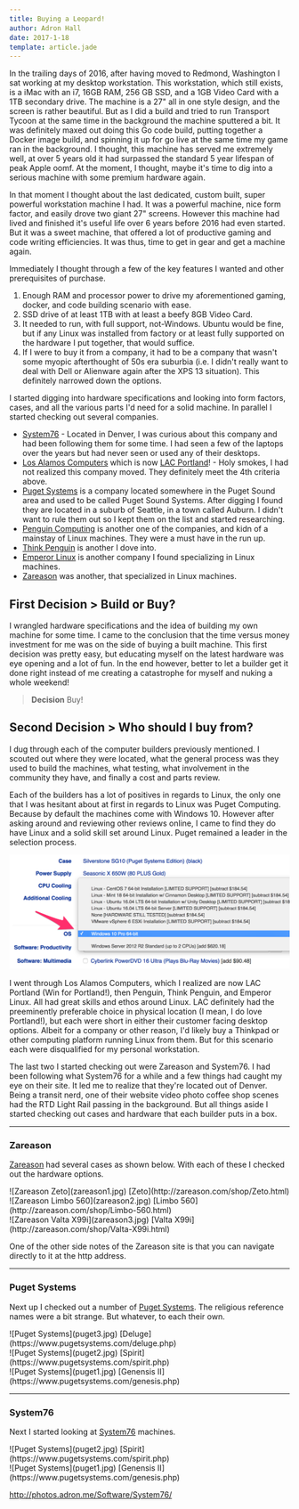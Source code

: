 ```yaml
---
title: Buying a Leopard!
author: Adron Hall
date: 2017-1-18
template: article.jade
---
```

In the trailing days of 2016, after having moved to Redmond, Washington I sat working at my desktop workstation. This workstation, which still exists, is a iMac with an i7, 16GB RAM, 256 GB SSD, and a 1GB Video Card with a 1TB secondary drive. The machine is a 27" all in one style design, and the screen is rather beautiful. But as I did a build and tried to run Transport Tycoon at the same time in the background the machine sputtered a bit. It was definitely maxed out doing this Go code build, putting together a Docker image build, and spinning it up for go live at the same time my game ran in the background. I thought, this machine has served me extremely well, at over 5 years old it had surpassed the standard 5 year lifespan of peak Apple oomf. At the moment, I thought, maybe it's time to dig into a serious machine with some premium hardware again.

<span class="more"></span>

In that moment I thought about the last dedicated, custom built, super powerful workstation machine I had. It was a powerful machine, nice form factor, and easily drove two giant 27" screens. However this machine had lived and finished it's useful life over 6 years before 2016 had even started. But it was a sweet machine, that offered a lot of productive gaming and code writing efficiencies. It was thus, time to get in gear and get a machine again.

Immediately I thought through a few of the key features I wanted and other prerequisites of purchase.

1. Enough RAM and processor power to drive my aforementioned gaming, docker, and code building scenario with ease.
2. SSD drive of at least 1TB with at least a beefy 8GB Video Card.
3. It needed to run, with full support, not-Windows. Ubuntu would be fine, but if any Linux was installed from factory or at least fully supported on the hardware I put together, that would suffice.
4. If I were to buy it from a company, it had to be a company that wasn't some myopic afterthought of 50s era suburbia (i.e. I didn't really want to deal with Dell or Alienware again after the XPS 13 situation). This definitely narrowed down the options.

I started digging into hardware specifications and looking into form factors, cases, and all the various parts I'd need for a solid machine. In parallel I started checking out several companies.

* [System76](https://system76.com/) - Located in Denver, I was curious about this company and had been following them for some time. I had seen a few of the laptops over the years but had never seen or used any of their desktops.
* [Los Alamos Computers](https://lacpdx.com) which is now [LAC Portland](https://lacpdx.com)! - Holy smokes, I had not realized this company moved. They definitely meet the 4th criteria above.
* [Puget Systems](https://www.pugetsystems.com/) is a company located somewhere in the Puget Sound area and used to be called Puget Sound Systems. After digging I found they are located in a suburb of Seattle, in a town called Auburn. I didn't want to rule them out so I kept them on the list and started researching.
* [Penguin Computing](http://www.penguincomputing.com/) is another one of the companies, and kidn of a mainstay of Linux machines. They were a must have in the run up.
* [Think Penguin](https://www.thinkpenguin.com/) is another I dove into.
* [Emperor Linux](http://emperorlinux.com/) is another company I found specializing in Linux machines.
* [Zareason](http://zareason.com/) was another, that specialized in Linux machines.

## First Decision > Build or Buy?

I wrangled hardware specifications and the idea of building my own machine for some time. I came to the conclusion that the time versus money investment for me was on the side of buying a built machine. This first decision was pretty easy, but educating myself on the latest hardware was eye opening and a lot of fun. In the end however, better to let a builder get it done right instead of me creating a catastrophe for myself and nuking a whole weekend!

> **Decision** Buy!

## Second Decision > Who should I buy from?

I dug through each of the computer builders previously mentioned. I scouted out where they were located, what the general process was they used to build the machines, what testing, what involvement in the community they have, and finally a cost and parts review.

Each of the builders has a lot of positives in regards to Linux, the only one that I was hesitant about at first in regards to Linux was Puget Computing. Because by default the machines come with Windows 10. However after asking around and reviewing other reviews online, I came to find they do have Linux and a solid skill set around Linux. Puget remained a leader in the selection process.

![Puget Systems](pugetsystems.png)

I went through Los Alamos Computers, which I realized are now LAC Portland (Win for Portland!), then Penguin, Think Penguin, and Emperor Linux. All had great skills and ethos around Linux. LAC definitely had the preeminently preferable choice in physical location (I mean, I do love Portland!), but each were short in either their customer facing desktop options. Albeit for a company or other reason, I'd likely buy a Thinkpad or other computing platform running Linux from them. But for this scenario each were disqualified for my personal workstation.

The last two I started checking out were Zareason and System76. I had been following what System76 for a while and a few things had caught my eye on their site. It led me to realize that they're located out of Denver. Being a transit nerd, one of their website video photo coffee shop scenes had the RTD Light Rail passing in the background. But all things aside I started checking out cases and hardware that each builder puts in a box.

<hr />

### Zareason

[Zareason](http://zareason.com) had several cases as shown below. With each of these I checked out the hardware options.

<div class="image float-left">
  ![Zareason Zeto](zareason1.jpg)
  [Zeto](http://zareason.com/shop/Zeto.html)
</div>

<div class="image float-left">
  ![Zareason Limbo 560](zareason2.jpg)
  [Limbo 560](http://zareason.com/shop/Limbo-560.html)
</div>

<div class="image float-left">
  ![Zareason Valta X99i](zareason3.jpg)
  [Valta X99i](http://zareason.com/shop/Valta-X99i.html)
</div>

One of the other side notes of the Zareason site is that you can navigate directly to it at the http address.

<hr />

### Puget Systems

Next up I checked out a number of [Puget Systems](https://www.pugetsystems.com). The religious reference names were a bit strange. But whatever, to each their own.

<div class="image float-left">
    ![Puget Systems](puget3.jpg)
    [Deluge](https://www.pugetsystems.com/deluge.php)
</div>

<div class="image float-left">
    ![Puget Systems](puget2.jpg)
    [Spirit](https://www.pugetsystems.com/spirit.php)
</div>

<div class="image float-left">
    ![Puget Systems](puget1.jpg)
    [Genensis II](https://www.pugetsystems.com/genesis.php)
</div>

<hr />

### System76

Next I started looking at [System76](https://www.pugetsystems.com) machines.

<div class="image float-left">
    ![Puget Systems](puget2.jpg)
    [Spirit](https://www.pugetsystems.com/spirit.php)
</div>

<div class="image float-left">
    ![Puget Systems](puget1.jpg)
    [Genensis II](https://www.pugetsystems.com/genesis.php)
</div>






http://photos.adron.me/Software/System76/
